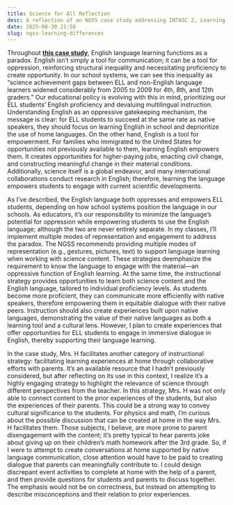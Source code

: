 ```yaml
---
title: Science for All Reflection
desc: A reflection of an NGSS case study addressing INTASC 2, Learning Differences
date: 2025-08-30 21:58
slug: ngss-learning-differences
---
```


Throughout **[this case study](https://www.nextgenscience.org/sites/default/files/%284%29%20Case%20Study%20ELL%206-14-13.pdf)**, English language learning functions as a paradox. English isn’t simply a tool for communication; it can be a tool for oppression, reinforcing structural inequality and necessitating proficiency to create opportunity. In our school systems, we can see this inequality as “science achievement gaps between ELL and non-English language learners widened considerably from 2005 to 2009 for 4th, 8th, and 12th graders.” Our educational policy is evolving with this in mind, prioritizing our ELL students’ English proficiency and devaluing multilingual instruction. Understanding English as an oppressive gatekeeping mechanism, the message is clear: for ELL students to succeed at the same rate as native speakers, they should focus on learning English in school and deprioritize the use of home languages. On the other hand, English is a tool for empowerment. For families who immigrated to the United States for opportunities not previously available to them, learning English empowers them. It creates opportunities for higher-paying jobs, enacting civil change, and constructing meaningful change in their material conditions. Additionally, science itself is a global endeavor, and many international collaborations conduct research in English; therefore, learning the language empowers students to engage with current scientific developments.

As I’ve described, the English language both oppresses and empowers ELL students, depending on how school systems position the language in our schools. As educators, it’s our responsibility to minimize the language’s potential for oppression while empowering students to use the English language; although the two are never entirely separate. In my classes, I’ll implement multiple modes of representation and engagement to address the paradox. The NGSS recommends providing multiple modes of representation (e.g., gestures, pictures, text) to support language learning when working with science content. These strategies deemphasize the requirement to know the language to engage with the material—an oppressive function of English learning. At the same time, the instructional strategy provides opportunities to learn both science content and the English language, tailored to individual proficiency levels. As students become more proficient, they can communicate more efficiently with native speakers, therefore empowering them in equitable dialogue with their native peers. Instruction should also create experiences built upon native languages, demonstrating the value of their native languages as both a learning tool and a cultural lens. However, I plan to create experiences that offer opportunities for ELL students to engage in immersive dialogue in English, thereby supporting their language learning.

In the case study, Mrs. H facilitates another category of instructional strategy: facilitating learning experiences at home through collaborative efforts with parents. It’s an available resource that I hadn’t previously considered, but after reflecting on its use in this context, I realize it’s a highly engaging strategy to highlight the relevance of science through different perspectives from the teacher. In this strategy, Mrs. H was not only able to connect content to the prior experiences of the students, but also the experiences of their parents. This could be a strong way to convey cultural significance to the students. For physics and math, I’m curious about the possible discussion that can be created at home in the way Mrs. H facilitates them. Those subjects, I believe, are more prone to parent disengagement with the content; it’s pretty typical to hear parents joke about giving up on their children’s math homework after the 3rd grade. So, if I were to attempt to create conversations at home supported by native language communication, close attention would have to be paid to creating dialogue that parents can meaningfully contribute to. I could design discrepant event activities to complete at home with the help of a parent, and then provide questions for students and parents to discuss together. The emphasis would not be on correctness, but instead on attempting to describe misconceptions and their relation to prior experiences.
